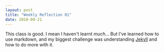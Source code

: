 ```yaml
---
layout: post
title: "Weekly Reflection 01"
date: 2018-09-21
---
```


This class is good. I mean I haven't learnt _much_... But I've learned how to use markdown, and my biggest challenge was understanding [Jekyll](http://jekyllrb.com) and how to do more with it.

